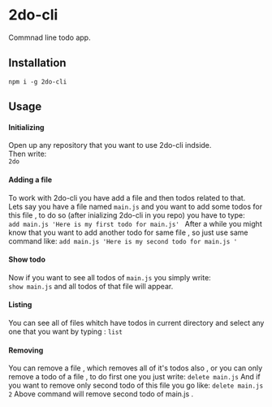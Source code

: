 # 2do-cli
Commnad line todo app.

## Installation
`npm i -g 2do-cli`

## Usage
#### Initializing 
Open up any repository that you want to use 2do-cli indside.   
Then write:  
`2do`

#### Adding a file
To work with 2do-cli you have add a file and then todos related to that.  
Lets say you have a file named `main.js` and you want to add some todos for this file , to do so (after inializing 2do-cli in you repo) you have to type:  
`add main.js 'Here is my first todo for main.js' `
After a while you might know that you want to add another todo for same file , so just use same command like:
`add main.js 'Here is my second todo for main.js '`

#### Show todo
Now if you want to see all todos of `main.js` you simply write:  
`show main.js`
and all todos of that file will appear.

#### Listing 
You can see all of files whitch have todos in current directory  and select any one that you want by typing :
`list`

#### Removing
You can remove a file , which removes all of it's todos also , or you can only remove a todo of a file , to do first one you just write:
`delete main.js`
And if you want to remove only second todo of this file you go like:
`delete main.js 2`
Above command will remove second todo of main.js .
